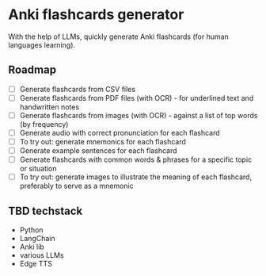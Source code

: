 # Anki flashcards generator

With the help of LLMs, quickly generate Anki flashcards (for human languages learning).

## Roadmap

- [ ] Generate flashcards from CSV files
- [ ] Generate flashcards from PDF files (with OCR) - for underlined text and handwritten notes
- [ ] Generate flashcards from images (with OCR) - against a list of top words (by frequency)
- [ ] Generate audio with correct pronunciation for each flashcard
- [ ] To try out: generate mnemonics for each flashcard
- [ ] Generate example sentences for each flashcard
- [ ] Generate flashcards with common words & phrases for a specific topic or situation
- [ ] To try out: generate images to illustrate the meaning of each flashcard, preferably to serve as a mnemonic

## TBD techstack

- Python
- LangChain
- Anki lib
- various LLMs
- Edge TTS
